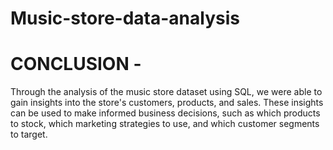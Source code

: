 # Music-store-data-analysis

# CONCLUSION -
Through the analysis of the music store dataset using SQL, we were able to gain insights into the store's customers, products, and sales. These insights can be used to make informed business decisions, such as which products to stock, which marketing strategies to use, and which customer segments to target.
